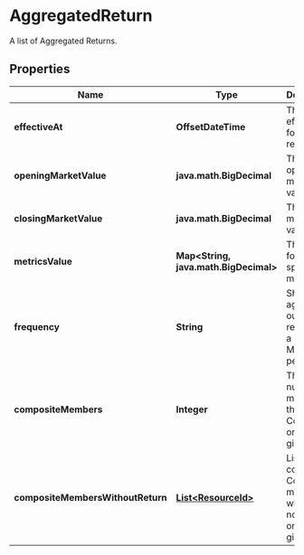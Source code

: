 

# AggregatedReturn

A list of Aggregated Returns.

## Properties

Name | Type | Description | Notes
------------ | ------------- | ------------- | -------------
**effectiveAt** | **OffsetDateTime** | The effectiveAt for the return. | 
**openingMarketValue** | **java.math.BigDecimal** | The opening market value. |  [optional]
**closingMarketValue** | **java.math.BigDecimal** | The closing market value. |  [optional]
**metricsValue** | **Map&lt;String, java.math.BigDecimal&gt;** | The value for the specified metric. | 
**frequency** | **String** | Show the aggregated output returns on a Daily or Monthly period. |  [optional]
**compositeMembers** | **Integer** | The number of members in the Composite on the given day. |  [optional]
**compositeMembersWithoutReturn** | [**List&lt;ResourceId&gt;**](ResourceId.md) | List containing Composite members which post no return on the given day. |  [optional]



